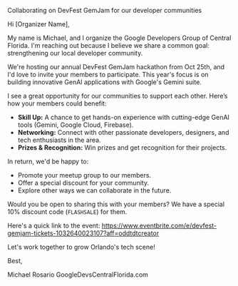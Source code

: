 Collaborating on DevFest GemJam for our developer communities

Hi [Organizer Name],

My name is Michael, and I organize the Google Developers Group of Central Florida. I'm reaching out because I believe we share a common goal: strengthening our local developer community.

We're hosting our annual DevFest GemJam hackathon from Oct 25th, and I'd love to invite your members to participate. This year's focus is on building innovative GenAI applications with Google's Gemini suite.

I see a great opportunity for our communities to support each other. Here’s how your members could benefit:
*   **Skill Up:** A chance to get hands-on experience with cutting-edge GenAI tools (Gemini, Google Cloud, Firebase).
*   **Networking:** Connect with other passionate developers, designers, and tech enthusiasts in the area.
*   **Prizes & Recognition:** Win prizes and get recognition for their projects.

In return, we'd be happy to:
*   Promote your meetup group to our members.
*   Offer a special discount for your community.
*   Explore other ways we can collaborate in the future.

Would you be open to sharing this with your members? We have a special 10% discount code (`FLASHSALE`) for them.

Here's a quick link to the event: https://www.eventbrite.com/e/devfest-gemjam-tickets-1032640023107?aff=oddtdtcreator

Let's work together to grow Orlando's tech scene!

Best,

Michael Rosario
GoogleDevsCentralFlorida.com
